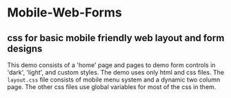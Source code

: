 # Mobile-Web-Forms
css for basic mobile friendly web layout and form designs
---
This demo consists of a 'home' page and pages to demo form controls in 'dark', 'light', and custom styles.
The demo uses only html and css files.
The `layout.css` file consists of mobile menu system and a dynamic two column page.
The other css files use global variables for most of the css in them.

